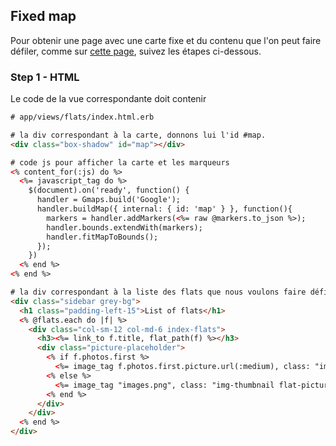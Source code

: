 ## Fixed map

Pour obtenir une page avec une carte fixe et du contenu que l'on peut faire défiler, comme sur [cette page](http://airbnbflo.herokuapp.com/flats), suivez les étapes ci-dessous.

### Step 1 - HTML

Le code de la vue correspondante doit contenir

```html
# app/views/flats/index.html.erb

# la div correspondant à la carte, donnons lui l'id #map.
<div class="box-shadow" id="map"></div>

# code js pour afficher la carte et les marqueurs
<% content_for(:js) do %>
  <%= javascript_tag do %>
    $(document).on('ready', function() {
      handler = Gmaps.build('Google');
      handler.buildMap({ internal: { id: 'map' } }, function(){
        markers = handler.addMarkers(<%= raw @markers.to_json %>);
        handler.bounds.extendWith(markers);
        handler.fitMapToBounds();
      });
    })
  <% end %>
<% end %>

# la div correspondant à la liste des flats que nous voulons faire défiler, donnons lui la classe .sidebar.
<div class="sidebar grey-bg">
  <h1 class="padding-left-15">List of flats</h1>
  <% @flats.each do |f| %>
    <div class="col-sm-12 col-md-6 index-flats">
      <h3><%= link_to f.title, flat_path(f) %></h3>
      <div class="picture-placeholder">
        <% if f.photos.first %>
          <%= image_tag f.photos.first.picture.url(:medium), class: "img-thumbnail"%>
        <% else %>
          <%= image_tag "images.png", class: "img-thumbnail flat-picture" %>
        <% end %>
      </div>
    </div>
  <% end %>
</div>
```


